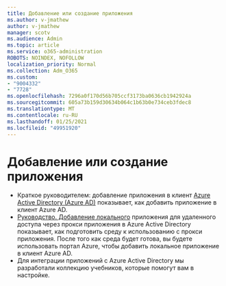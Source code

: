 ```yaml
---
title: Добавление или создание приложения
ms.author: v-jmathew
author: v-jmathew
manager: scotv
ms.audience: Admin
ms.topic: article
ms.service: o365-administration
ROBOTS: NOINDEX, NOFOLLOW
localization_priority: Normal
ms.collection: Adm_O365
ms.custom:
- "9004332"
- "7728"
ms.openlocfilehash: 7296a0f170d56b705ccf3173ba0636cb1942924a
ms.sourcegitcommit: 605a73b159d30634b064c1b63b0e734ceb3fdec8
ms.translationtype: MT
ms.contentlocale: ru-RU
ms.lasthandoff: 01/25/2021
ms.locfileid: "49951920"
---
```

# <a name="adding-or-creating-an-application"></a>Добавление или создание приложения

- Краткое руководителем: добавление приложения в клиент [Azure Active Directory (Azure AD)](https://docs.microsoft.com/azure/active-directory/manage-apps/add-application-portal) показывает, как добавить приложение в клиент Azure AD.
- [Руководство. Добавление локального](https://docs.microsoft.com/azure/active-directory/manage-apps/application-proxy-add-on-premises-application) приложения для удаленного доступа через прокси приложения в Azure Active Directory показывает, как подготовить среду к использованию с прокси приложения. После того как среда будет готова, вы будете использовать портал Azure, чтобы добавить локальное приложение в клиент Azure AD.
- Для интеграции приложений с Azure Active Directory [](https://docs.microsoft.com/azure/active-directory/saas-apps/tutorial-list) мы разработали коллекцию учебников, которые помогут вам в настройке.
